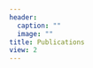 ```yaml
---
header:
  caption: ""
  image: ""
title: Publications
view: 2
---
```


<a href="https://scholar.google.com/citations?user=ZJKaC14AAAAJ&hl=en" target="_blank"><i class="ai ai-google-scholar ai-2x"></i></a> 
<a href="https://orcid.org/0000-0001-9122-8286" target="_blank"><i class="ai ai-orcid ai-2x" style="color: #a6ce39"></i></a>
<a href=" http://lattes.cnpq.br/2551680045602044" target="_blank"><i class="ai ai-lattes ai-2x" style="color: #01629B"></i></a>